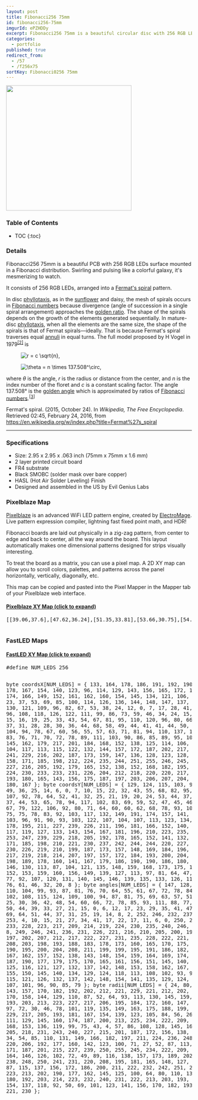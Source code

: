 ```yaml
---
layout: post
title: Fibonacci256 75mm
id: fibonacci256-75mm
imgurId: ePZHDDy
excerpt: Fibonacci256 75mm is a beautiful circular disc with 256 RGB LEDs surface mounted in a Fibonacci distribution.  Swirling and pulsing like a colorful galaxy, it's mesmerizing to watch.
categories:
  - portfolio
published: true
redirect_from:
  - /57
  - /f256x75
sortKey: Fibonacci0256 75mm
---
```


<a href="https://i.imgur.com/ePZHDDy.png" target="_blank"><img src="https://i.imgur.com/ePZHDDy.png" style="width:340px" /></a>

<h3>Table of Contents</h3>

- TOC
{:toc}

### Details

Fibonacci256 75mm is a beautiful PCB with 256 RGB LEDs surface mounted in a Fibonacci distribution. Swirling and pulsing like a colorful galaxy, it's mesmerizing to watch.


It consists of 256 RGB LEDs, arranged into a <a href="https://en.wikipedia.org/wiki/Fermat%27s_spiral">Fermat's spiral</a> pattern.

<!-- <a class="btn btn-success" href="https://www.tindie.com/products/19184">Buy on Tindie</a> -->

<p>In disc <a href="https://en.wikipedia.org/wiki/Phyllotaxis" title="Phyllotaxis">phyllotaxis</a>, as in the <a href="https://en.wikipedia.org/wiki/Sunflower" title="Sunflower" class="mw-redirect">sunflower</a> and daisy, the mesh of spirals occurs in <a href="https://en.wikipedia.org/wiki/Fibonacci_number" title="Fibonacci number">Fibonacci numbers</a> because divergence (angle of succession in a single spiral arrangement) approaches the <a href="https://en.wikipedia.org/wiki/Golden_ratio" title="Golden ratio">golden ratio</a>. The shape of the spirals depends on the growth of the elements generated sequentially. In mature-disc <a href="https://en.wikipedia.org/wiki/Phyllotaxis" title="Phyllotaxis">phyllotaxis</a>, when all the elements are the same size, the shape of the spirals is that of Fermat spirals—ideally. That is because Fermat's spiral traverses equal <a href="https://en.wikipedia.org/wiki/Annulus_(mathematics)" title="Annulus (mathematics)">annuli</a> in equal turns. The full model proposed by H Vogel in 1979<sup id="cite_ref-2" class="reference"><a href="https://en.wikipedia.org/wiki/Fermat%27s_spiral#cite_note-2"><span>[</span>2<span>]</span></a></sup> is</p>
<dl>
<dd><img class="mwe-math-fallback-image-inline tex" alt="r = c \sqrt{n}," src="https://upload.wikimedia.org/math/7/8/1/7819d3be1d513629c44d336b5974553d.png" /></dd>
</dl>
<dl>
<dd><img class="mwe-math-fallback-image-inline tex" alt="\theta = n \times 137.508^\circ," src="https://upload.wikimedia.org/math/e/6/8/e6814eb420c2d2ea10a2fcba5e0cdc9d.png" /></dd>
</dl>
<p>where <i>θ</i> is the angle, <i>r</i> is the radius or distance from the center, and <i>n</i> is the index number of the floret and <i>c</i> is a constant scaling factor. The angle 137.508° is the <a href="https://en.wikipedia.org/wiki/Golden_angle" title="Golden angle">golden angle</a> which is approximated by ratios of <a href="https://en.wikipedia.org/wiki/Fibonacci_number" title="Fibonacci number">Fibonacci numbers</a>.<sup id="cite_ref-3" class="reference"><a href="https://en.wikipedia.org/wiki/Fermat%27s_spiral#cite_note-3"><span>[</span>3<span>]</span></a></sup></p>

<p>Fermat's spiral. (2015, October 24).  In <i>Wikipedia, The Free Encyclopedia</i>. Retrieved 02:45, February 24, 2016, from <a class="external free" href="https://en.wikipedia.org/w/index.php?title=Fermat%27s_spiral">https://en.wikipedia.org/w/index.php?title=Fermat%27s_spiral</a>
</p>

---

### Specifications

- Size: 2.95 x 2.95 x .063 inch (75mm x 75mm x 1.6 mm)
- 2 layer printed circuit board
- FR4 substrate
- Black SMOBC (solder mask over bare copper)
- HASL (Hot Air Solder Leveling) Finish
- Designed and assembled in the US by Evil Genius Labs

### Pixelblaze Map

[Pixelblaze](https://www.bhencke.com/pixelblaze) is an advanced WiFi LED pattern engine, created by [ElectroMage](https://electromage.com). Live pattern expression compiler, lightning fast fixed point math, and HDR!

Fibonacci boards are laid out physically in a zig-zag pattern, from center to edge and back to center, all the way around the board. This layout automatically makes one dimensional patterns designed for strips visually interesting.

To treat the board as a matrix, you can use a pixel map. A 2D XY map can allow you to scroll colors, palettes, and patterns across the panel horizontally, vertically, diagonally, etc.

This map can be copied and pasted into the Pixel Mapper in the Mapper tab of your Pixelblaze web interface.

<div class="panel-group" id="accordion" role="tablist" aria-multiselectable="true">

  <div class="panel panel-default">
    <div class="panel-heading" role="tab" id="headingOne">
      <h4 class="panel-title">
        <a role="button" data-toggle="collapse" data-parent="#accordion" href="#collapseOne" aria-expanded="false" aria-controls="collapseOne">
          Pixelblaze XY Map (click to expand)
        </a>
      </h4>
    </div>
    <div id="collapseOne" class="panel-collapse collapse" role="tabpanel" aria-labelledby="headingOne">
      <div class="panel-body">
        <pre>
[[39.06,37.6],[47.62,36.24],[51.35,33.81],[53.66,30.75],[54.92,27.28],[55.26,23.57],[54.72,19.79],[53.36,16.06],[51.23,12.52],[48.39,9.3],[44.89,6.5],[40.83,4.25],[36.31,2.61],[29.05,4.57],[33.71,5.26],[38.03,6.65],[41.9,8.67],[45.21,11.23],[47.88,14.25],[49.81,17.62],[50.92,21.2],[51.11,24.89],[50.26,28.54],[48.09,32.04],[43.53,35.4],[44.34,31.84],[46.56,27.61],[47.06,23.72],[46.38,20.08],[44.77,16.75],[42.37,13.81],[39.29,11.36],[35.65,9.49],[31.57,8.27],[27.17,7.76],[22.58,7.99],[17.91,9.01],[8.84,17.14],[12.9,14.51],[17.18,12.64],[21.53,11.54],[25.85,11.21],[29.98,11.64],[33.79,12.81],[37.16,14.66],[39.95,17.14],[41.99,20.21],[43.1,23.84],[42.92,28.14],[40.01,34.33],[39.74,30.47],[39.63,25.22],[38.09,21.5],[35.65,18.68],[32.57,16.64],[29.02,15.39],[25.15,14.91],[21.11,15.23],[17.04,16.33],[13.07,18.2],[9.33,20.82],[5.95,24.13],[2.68,35.74],[4.71,31.39],[7.31,27.57],[10.4,24.35],[13.85,21.82],[17.56,20.04],[21.39,19.04],[25.19,18.87],[28.84,19.56],[32.17,21.17],[34.99,23.81],[37.05,27.88],[36.04,32.18],[33.04,26.94],[29.74,24.37],[26.18,23.14],[22.5,22.96],[18.83,23.72],[15.31,25.32],[12.07,27.68],[9.22,30.73],[6.86,34.39],[5.1,38.55],[4,43.11],[7.43,54.55],[6.84,49.83],[7.01,45.24],[7.92,40.93],[9.51,36.99],[11.7,33.56],[14.42,30.73],[17.56,28.63],[21.03,27.35],[24.73,27.05],[28.59,27.97],[32.68,30.74],[35.51,35.78],[28.92,31.63],[24.57,30.97],[20.82,31.7],[17.56,33.42],[14.82,35.95],[12.67,39.11],[11.16,42.79],[10.35,46.85],[10.28,51.16],[10.98,55.58],[12.46,59.99],[14.7,64.26],[21.39,67.73],[18.4,64.07],[16.15,60.13],[14.65,56.02],[13.93,51.88],[13.99,47.85],[14.83,44.05],[16.42,40.65],[18.74,37.79],[21.81,35.65],[25.73,34.5],[31.22,35.01],[28.29,37.22],[23.89,38.86],[20.94,41.41],[19,44.56],[17.95,48.12],[17.76,51.92],[18.39,55.81],[19.82,59.65],[22.02,63.31],[24.93,66.66],[28.49,69.59],[32.62,71.99],[40.05,71.32],[35.62,69.81],[31.65,67.69],[28.24,65.02],[25.47,61.91],[23.43,58.47],[22.18,54.83],[21.78,51.11],[22.32,47.47],[23.92,44.04],[26.9,40.98],[32.9,38.42],[30.76,41.51],[27.42,45.41],[26.08,49.19],[26,52.91],[26.92,56.48],[28.71,59.81],[31.26,62.77],[34.46,65.26],[38.22,67.19],[42.42,68.49],[46.95,69.08],[51.69,68.92],[61.97,62.55],[57.53,64.39],[53.02,65.46],[48.57,65.75],[44.3,65.29],[40.35,64.12],[36.84,62.27],[33.9,59.83],[31.66,56.87],[30.27,53.45],[29.94,49.61],[31.11,45.26],[34.72,42.96],[33.52,48.67],[34.25,52.76],[36.06,56.05],[38.68,58.64],[41.91,60.55],[45.59,61.74],[49.59,62.17],[53.76,61.84],[57.97,60.73],[62.09,58.84],[65.98,56.21],[71.19,45.44],[68.44,49.33],[65.21,52.6],[61.62,55.18],[57.79,57.02],[53.85,58.09],[49.93,58.35],[46.18,57.79],[42.75,56.4],[39.81,54.15],[37.56,50.91],[36.39,46.2],[37.8,41.07],[39.84,48.02],[42.61,51.38],[45.87,53.35],[49.45,54.25],[53.17,54.22],[56.91,53.32],[60.51,51.62],[63.84,49.16],[66.8,46.02],[69.27,42.27],[71.16,38.01],[72.39,33.34],[69.8,26.25],[69.53,30.97],[68.54,35.41],[66.88,39.46],[64.61,43.01],[61.85,45.96],[58.67,48.21],[55.2,49.66],[51.55,50.22],[47.85,49.76],[44.19,48],[40.53,44.07],[44.22,44.29],[48.53,45.97],[52.41,46.05],[55.96,45.01],[59.12,43.08],[61.82,40.39],[63.98,37.09],[65.51,33.28],[66.36,29.09],[66.47,24.64],[65.81,20.07],[64.38,15.5],[58.44,10.97],[60.7,15.07],[62.2,19.33],[62.92,23.6],[62.87,27.77],[62.06,31.7],[60.54,35.24],[58.33,38.26],[55.49,40.6],[52.01,42.08],[47.8,42.36],[41.86,40.38],[45.41,39.34],[50.4,38.67],[53.89,36.76],[56.44,34.06],[58.16,30.79],[59.07,27.12],[59.18,23.21],[58.49,19.2],[57.01,15.23],[54.77,11.44],[51.82,7.94],[48.21,4.86]]
        </pre>
      </div>
    </div>
  </div>

</div>

### FastLED Maps

<div class="panel-group" id="accordion" role="tablist" aria-multiselectable="true">

  <div class="panel panel-default">
    <div class="panel-heading" role="tab" id="headingOne">
      <h4 class="panel-title">
        <a role="button" data-toggle="collapse" data-parent="#accordion" href="#collapseFastLED" aria-expanded="false" aria-controls="collapseFastLED">
          FastLED XY Map (click to expand)
        </a>
      </h4>
    </div>
    <div id="collapseFastLED" class="panel-collapse collapse" role="tabpanel" aria-labelledby="headingOne">
      <div class="panel-body">
        <pre>
#define NUM_LEDS 256

byte coordsX[NUM_LEDS] = { 133, 164, 178, 186, 191, 192, 190, 185, 178, 167, 154, 140, 123, 96, 114, 129, 143, 156, 165, 172, 176, 177, 174, 166, 149, 152, 161, 162, 160, 154, 145, 134, 121, 106, 90, 73, 56, 23, 37, 53, 69, 85, 100, 114, 126, 136, 144, 148, 147, 137, 136, 135, 130, 121, 109, 96, 82, 67, 53, 38, 24, 12, 0, 7, 17, 28, 41, 54, 68, 82, 96, 108, 118, 126, 122, 111, 99, 86, 73, 59, 46, 34, 24, 15, 9, 5, 17, 15, 16, 19, 25, 33, 43, 54, 67, 81, 95, 110, 120, 96, 80, 66, 54, 44, 37, 31, 28, 28, 30, 36, 44, 68, 58, 49, 44, 41, 41, 44, 50, 59, 70, 84, 104, 94, 78, 67, 60, 56, 55, 57, 63, 71, 81, 94, 110, 137, 120, 106, 93, 83, 76, 71, 70, 72, 78, 89, 111, 103, 90, 86, 85, 89, 95, 105, 116, 130, 145, 162, 179, 217, 201, 184, 168, 152, 138, 125, 114, 106, 101, 100, 104, 117, 113, 115, 122, 132, 144, 157, 172, 187, 202, 217, 232, 251, 241, 229, 216, 202, 187, 173, 159, 147, 136, 128, 123, 128, 136, 146, 158, 171, 185, 198, 212, 224, 235, 244, 251, 255, 246, 245, 241, 235, 227, 216, 205, 192, 179, 165, 152, 138, 152, 168, 182, 195, 206, 216, 224, 230, 233, 233, 231, 226, 204, 212, 218, 220, 220, 217, 212, 204, 193, 180, 165, 143, 156, 175, 187, 197, 203, 206, 207, 204, 199, 191, 180, 167 };
byte coordsY[NUM_LEDS] = { 129, 124, 115, 103, 91, 77, 63, 49, 36, 25, 14, 6, 0, 7, 10, 15, 22, 32, 43, 55, 68, 82, 95, 108, 121, 107, 92, 78, 64, 52, 41, 32, 25, 21, 19, 20, 24, 53, 44, 37, 33, 32, 33, 37, 44, 53, 65, 78, 94, 117, 102, 83, 69, 59, 52, 47, 45, 46, 50, 57, 67, 79, 122, 106, 92, 80, 71, 64, 60, 60, 62, 68, 78, 93, 109, 89, 80, 75, 75, 78, 83, 92, 103, 117, 132, 149, 191, 174, 157, 141, 126, 114, 103, 96, 91, 90, 93, 103, 122, 107, 104, 107, 113, 123, 134, 148, 163, 178, 195, 211, 227, 239, 226, 211, 196, 181, 166, 152, 140, 129, 121, 117, 119, 127, 133, 143, 154, 167, 181, 196, 210, 223, 235, 246, 255, 253, 247, 239, 229, 218, 205, 192, 178, 165, 152, 141, 132, 143, 157, 171, 185, 198, 210, 221, 230, 237, 242, 244, 244, 220, 227, 231, 232, 230, 226, 219, 210, 199, 187, 173, 157, 148, 169, 184, 196, 206, 213, 217, 219, 218, 214, 207, 197, 157, 172, 184, 193, 200, 204, 205, 203, 198, 189, 178, 160, 141, 167, 179, 186, 190, 190, 186, 180, 171, 160, 146, 130, 113, 87, 104, 121, 135, 148, 159, 168, 173, 175, 173, 167, 152, 153, 159, 160, 156, 149, 139, 127, 113, 97, 81, 64, 47, 31, 46, 61, 77, 92, 107, 120, 131, 140, 145, 146, 139, 135, 133, 126, 116, 104, 90, 76, 61, 46, 32, 20, 8 };
byte angles[NUM_LEDS] = { 147, 128, 122, 116, 110, 104, 99, 93, 87, 81, 76, 70, 64, 55, 61, 67, 72, 78, 84, 90, 96, 102, 108, 115, 124, 109, 100, 94, 87, 81, 75, 69, 63, 57, 51, 46, 40, 25, 30, 36, 42, 48, 54, 60, 66, 72, 78, 85, 93, 111, 88, 77, 70, 63, 57, 50, 44, 39, 33, 27, 21, 15, 0, 6, 12, 17, 23, 29, 35, 41, 47, 53, 60, 69, 64, 51, 44, 37, 31, 25, 19, 14, 8, 2, 252, 246, 232, 237, 242, 248, 253, 4, 10, 15, 21, 27, 34, 41, 17, 22, 17, 11, 6, 0, 250, 244, 239, 233, 228, 223, 217, 209, 214, 219, 224, 230, 235, 240, 246, 251, 1, 6, 8, 249, 246, 241, 236, 231, 226, 221, 216, 210, 205, 200, 195, 187, 192, 197, 202, 207, 212, 217, 222, 227, 231, 235, 228, 222, 221, 217, 213, 208, 203, 198, 193, 188, 183, 178, 173, 160, 165, 170, 175, 180, 185, 190, 195, 200, 204, 208, 211, 199, 199, 195, 191, 186, 182, 177, 172, 167, 162, 157, 152, 138, 143, 148, 154, 159, 164, 169, 174, 178, 183, 187, 190, 177, 179, 175, 170, 165, 161, 156, 151, 145, 140, 135, 130, 125, 116, 121, 127, 132, 137, 142, 148, 153, 158, 162, 167, 170, 160, 155, 150, 145, 140, 134, 129, 124, 118, 113, 108, 102, 93, 99, 105, 110, 115, 121, 126, 132, 137, 142, 148, 154, 141, 135, 129, 124, 118, 113, 107, 101, 96, 90, 85, 79 };
byte radii[NUM_LEDS] = { 24, 80, 106, 126, 143, 157, 170, 182, 192, 202, 212, 221, 229, 221, 212, 202, 192, 181, 170, 158, 144, 129, 110, 87, 52, 64, 93, 113, 130, 145, 159, 171, 182, 193, 203, 213, 223, 227, 217, 206, 195, 184, 172, 160, 147, 132, 116, 97, 72, 30, 46, 78, 101, 119, 135, 149, 163, 175, 188, 199, 211, 222, 229, 217, 205, 193, 181, 167, 154, 139, 123, 105, 84, 56, 26, 65, 91, 111, 129, 145, 160, 174, 187, 200, 213, 225, 234, 222, 209, 196, 182, 168, 153, 136, 119, 99, 75, 43, 4, 57, 86, 108, 128, 145, 162, 177, 191, 205, 218, 231, 243, 240, 227, 215, 201, 187, 172, 156, 138, 119, 97, 71, 34, 54, 85, 110, 131, 149, 166, 182, 197, 211, 224, 236, 248, 244, 232, 220, 206, 192, 177, 160, 142, 123, 100, 71, 27, 52, 87, 113, 135, 154, 171, 187, 201, 215, 227, 239, 250, 255, 245, 234, 222, 209, 195, 180, 164, 146, 126, 102, 72, 49, 89, 116, 138, 157, 173, 189, 202, 215, 227, 238, 248, 250, 241, 231, 220, 208, 195, 181, 165, 148, 127, 103, 70, 37, 87, 115, 137, 156, 172, 186, 200, 211, 222, 232, 242, 251, 242, 233, 223, 213, 202, 190, 177, 162, 145, 125, 100, 64, 80, 110, 132, 150, 166, 180, 192, 203, 214, 223, 232, 240, 231, 222, 213, 203, 193, 181, 169, 154, 137, 118, 92, 50, 69, 101, 123, 141, 156, 170, 182, 193, 203, 212, 221, 230 };
        </pre>
      </div>
    </div>
  </div>

</div>
